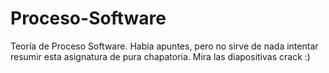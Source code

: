 # Proceso-Software
Teoría de Proceso Software. Habia apuntes, pero no sirve de nada intentar resumir esta asignatura de pura chapatoria. Mira las diapositivas crack :)
